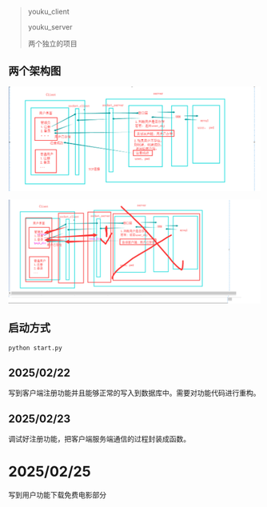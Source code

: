 > youku_client
> 
> youku_server
> 
> 两个独立的项目
> 

## 两个架构图

![优酷架构图](./优酷架构图.png)

![优酷流程图](./优酷流程图.png)

## 启动方式

```bash
python start.py
```

## 2025/02/22
写到客户端注册功能并且能够正常的写入到数据库中。需要对功能代码进行重构。

## 2025/02/23
调试好注册功能，把客户端服务端通信的过程封装成函数。

# 2025/02/25
写到用户功能下载免费电影部分